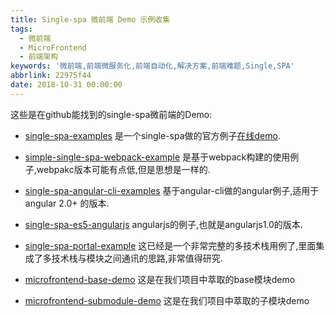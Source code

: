 ```yaml
---
title: Single-spa 微前端 Demo 示例收集
tags:
  - 微前端
  - MicroFrontend
  - 前端架构
keywords: '微前端,前端微服务化,前端自动化,解决方案,前端难题,Single,SPA'
abbrlink: 22975f44
date: 2018-10-31 00:00:00
---
```


这些是在github能找到的single-spa微前端的Demo:

- [single-spa-examples](https://github.com/CanopyTax/single-spa-examples) 是一个single-spa做的官方例子[在线demo](http://single-spa.surge.sh).

- [simple-single-spa-webpack-example](https://github.com/joeldenning/simple-single-spa-webpack-example) 是基于webpack构建的使用例子,webpakc版本可能有点低,但是思想是一样的.

- [single-spa-angular-cli-examples](https://github.com/PlaceMe-SAS/single-spa-angular-cli-examples) 基于angular-cli做的angular例子,适用于angular 2.0+ 的版本.

- [single-spa-es5-angularjs](https://github.com/joeldenning/single-spa-es5-angularjs) angularjs的例子,也就是angularjs1.0的版本.

- [single-spa-portal-example](https://github.com/me-12/single-spa-portal-example) 这已经是一个非常完整的多技术栈用例了,里面集成了多技术栈与模块之间通讯的思路,非常值得研究.

- [microfrontend-base-demo](https://github.com/Fantasy9527/microfrontend-base-demo) 这是在我们项目中萃取的base模块demo

- [microfrontend-submodule-demo](https://github.com/Fantasy9527/microfrontend-submodule-demo) 这是在我们项目中萃取的子模块demo